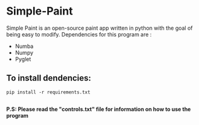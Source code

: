 # Simple-Paint
Simple Paint is an open-source paint app written in python with the goal of being easy to modify.
Dependencies for this program are :
- Numba
- Numpy
- Pyglet

## To install dendencies:<br>
`pip install -r requirements.txt`

##
<b>P.S: Please read the "controls.txt" file for information on how to use the program
